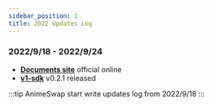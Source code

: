 ```yaml
---
sidebar_position: 1
title: 2022 Updates Log
---
```


### 2022/9/18 - 2022/9/24

* [**Documents site**](https://docs.animeswap.org) official online
* [**v1-sdk**](https://github.com/AnimeSwap/v1-sdk) v0.2.1 released

:::tip
AnimeSwap start write updates log from 2022/9/18
:::